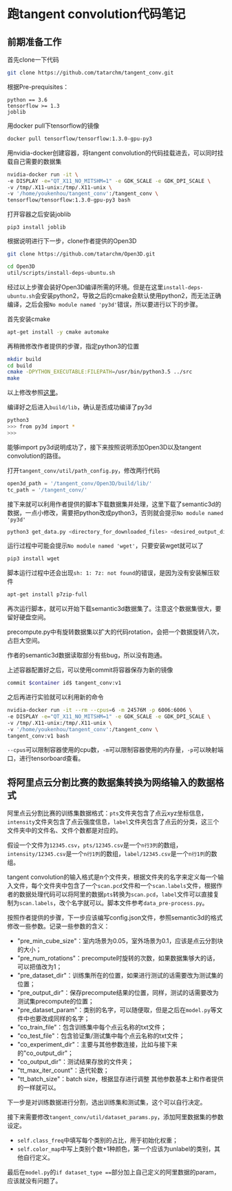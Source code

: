 # 跑tangent convolution代码笔记
## 前期准备工作
首先clone一下代码

```bash
git clone https://github.com/tatarchm/tangent_conv.git
```

根据Pre-prequisites：

```
python == 3.6
tensorflow >= 1.3
joblib
```

用docker pull下tensorflow的镜像

```bash
docker pull tensorflow/tensorflow:1.3.0-gpu-py3
```

用nvidia-docker创建容器，将tangent convolution的代码挂载进去，可以同时挂载自己需要的数据集

```bash
nvidia-docker run -it \
-e DISPLAY -e="QT_X11_NO_MITSHM=1" -e GDK_SCALE -e GDK_DPI_SCALE \
-v /tmp/.X11-unix:/tmp/.X11-unix \
-v '/home/youkenhou/tangent_conv':/tangent_conv \
tensorflow/tensorflow:1.3.0-gpu-py3 bash
```

打开容器之后安装joblib

```
pip3 install joblib
```

根据说明进行下一步，clone作者提供的Open3D

```bash
git clone https://github.com/tatarchm/Open3D.git
```

```bash
cd Open3D
util/scripts/install-deps-ubuntu.sh
```

经过以上步骤会装好Open3D编译所需的环境。但是在这里```install-deps-ubuntu.sh```会安装python2，导致之后的cmake会默认使用python2，而无法正确编译，之后会报```No module named 'py3d'```错误，所以要进行以下的步骤。

首先安装cmake

```bash
apt-get install -y cmake automake
```

再稍微修改作者提供的步骤，指定python3的位置

```bash
mkdir build
cd build
cmake -DPYTHON_EXECUTABLE:FILEPATH=/usr/bin/python3.5 ../src
make
```

以上修改参照[这里](https://github.com/IntelVCL/Open3D/issues/129)。

编译好之后进入```build/lib```，确认是否成功编译了py3d

```bash
python3
>>> from py3d import *
>>>
```

能够import py3d说明成功了，接下来按照说明添加Open3D以及tangent convolution的路径。

打开```tangent_conv/util/path_config.py```，修改两行代码

```python
open3d_path = '/tangent_conv/Open3D/build/lib/'
tc_path = '/tangent_conv/'
```

接下来就可以利用作者提供的脚本下载数据集并处理，这里下载了semantic3d的数据，一点小修改，需要把python改成python3，否则就会提示```No module named 'py3d'```

```bash
python3 get_data.py <directory_for_downloaded_files> <desired_output_directory> semantic3d
```

运行过程中可能会提示```No module named 'wget'```，只要安装wget就可以了

```bash
pip3 install wget
```

脚本运行过程中还会出现```sh: 1: 7z: not found```的错误，是因为没有安装解压软件

```bash
apt-get install p7zip-full
```

再次运行脚本，就可以开始下载semantic3d数据集了。注意这个数据集很大，要留好硬盘空间。

precompute.py中有旋转数据集以扩大的代码rotation，会把一个数据旋转八次，占巨大空间。

作者的semantic3d数据读取部分有些bug，所以没有跑通。

上述容器配置好之后，可以使用commit将容器保存为新的镜像
```bash
commit $container id$ tangent_conv:v1
```
之后再进行实验就可以利用新的命令
```bash
nvidia-docker run -it --rm --cpus=6 -m 24576M -p 6006:6006 \
-e DISPLAY -e="QT_X11_NO_MITSHM=1" -e GDK_SCALE -e GDK_DPI_SCALE \
-v /tmp/.X11-unix:/tmp/.X11-unix \
-v '/home/youkenhou/tangent_conv':/tangent_conv \
tangent_conv:v1 bash
```
```--cpus```可以限制容器使用的cpu数，```-m```可以限制容器使用的内存量，```-p```可以映射端口，进行tensorboard查看。

## 将阿里点云分割比赛的数据集转换为网络输入的数据格式
阿里点云分割比赛的训练集数据格式：```pts```文件夹包含了点云xyz坐标信息，```intensity```文件夹包含了点云强度信息，```label```文件夹包含了点云的分类，这三个文件夹中的文件名、文件个数都是对应的。

假设一个文件为```12345.csv```，```pts/12345.csv```是一个```n行3列```的数组，```intensity/12345.csv```是一个```n行1列```的数组，```label/12345.csv```是一个```n行1列```的数组。

tangent convolution的输入格式是n个文件夹，根据文件夹的名字来定义每一个输入文件，每个文件夹中包含了一个```scan.pcd```文件和一个```scan.labels```文件，根据作者的数据处理代码可以将阿里的数据```pts```转换为```scan.pcd```，```label```文件可以直接复制为```scan.labels```，改个名字就可以。脚本文件参考```data_pre-process.py```。

按照作者提供的步骤，下一步应该编写config.json文件，参照semantic3d的格式修改一些参数。记录一些参数的含义：
- "pre_min_cube_size"：室内场景为0.05，室外场景为0.1，应该是点云分割块的大小；
- "pre_num_rotations"：precompute时旋转的次数，如果数据集够大的话，可以把值改为1；
- "pre_dataset_dir"：训练集所在的位置，如果进行测试的话需要改为测试集的位置；
- "pre_output_dir"：保存precompute结果的位置，同样，测试的话需要改为测试集precompute的位置；
- "pre_dataset_param"：类别的名字，可以随便取，但是之后在```model.py```等文件中也要改成同样的名字；
- "co_train_file"：包含训练集中每个点云名称的txt文件；
- "co_test_file"：包含验证集/测试集中每个点云名称的txt文件；
- "co_experiment_dir"：主要与其他参数连接，比如与接下来的"co_output_dir"；
- "co_output_dir"：测试结果存放的文件夹；
- "tt_max_iter_count"：迭代轮数；
- "tt_batch_size"：batch size，根据显存进行调整
其他参数基本上和作者提供的一样就可以。

下一步是对训练数据进行分割，选出训练集和测试集，这个可以自行决定。

接下来需要修改```tangent_conv/util/dataset_params.py```，添加阿里数据集的参数设定。
- ```self.class_freq```中填写每个类别的占比，用于初始化权重；
- ```self.color_map```中写上类别个数+1种颜色，第一个应该为unlabel的类别，其他自行定义。

最后在```model.py```的```if dataset_type ==```部分加上自己定义的阿里数据的param，应该就没有问题了。
